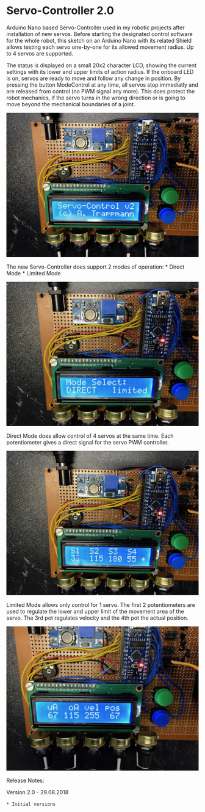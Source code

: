 # Servo-Controller 2.0

Arduino Nano based Servo-Controller used in my robotic projects after 
installation of new servos. Before starting the designated control software
for the whole robot, this sketch on an Arduino Nano with its related Shield
allows testing each servo one-by-one for its allowed movement radius. Up to
4 servos are supported. 

The status is displayed on a small 20x2 character LCD, showing the current
settings with its lower and upper limits of action radius. If the onboard
LED is on, servos are ready to move and follow any change in position. By
pressing the button ModeControl at any time, all servos stop immediatly and
are released from control (no PWM signal any more). This does protect the 
robot mechanics, if the servo turns in the wrong direction or is going to
move beyond the mechanical boundaries of a joint.
 
![Servo-Controller 2.0](./doc/ServoControllerV2.jpg)

The new Servo-Controller does support 2 modes of operation:
	* Direct Mode
	* Limited Mode

![Mode Select](./doc/ModeSelect.jpg)

Direct Mode does allow control of 4 servos at the same time. Each potentiometer 
gives a direct signal for the servo PWM controller.

![Direct Mode](./doc/DirectMode.jpg)

Limited Mode allows only control for 1 servo. The first 2 potentiometers are used
to regulate the lower and upper limit of the movement area of the servo.
The 3rd pot regulates velocity and the 4th pot the actual position.

![Limited Mode](./doc/LimitedMode.jpg)
 
Release Notes:
	
Version 2.0 - 29.08.2018

	* Initial versions
